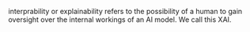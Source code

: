 interprability or explainability refers to the possibility of a human to gain oversight over the internal workings of an AI model. We call this XAI.


